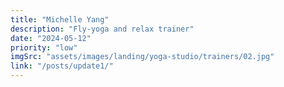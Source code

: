```yaml
---
title: "Michelle Yang"
description: "Fly-yoga and relax trainer"
date: "2024-05-12"
priority: "low"
imgSrc: "assets/images/landing/yoga-studio/trainers/02.jpg"
link: "/posts/update1/"
---
```

